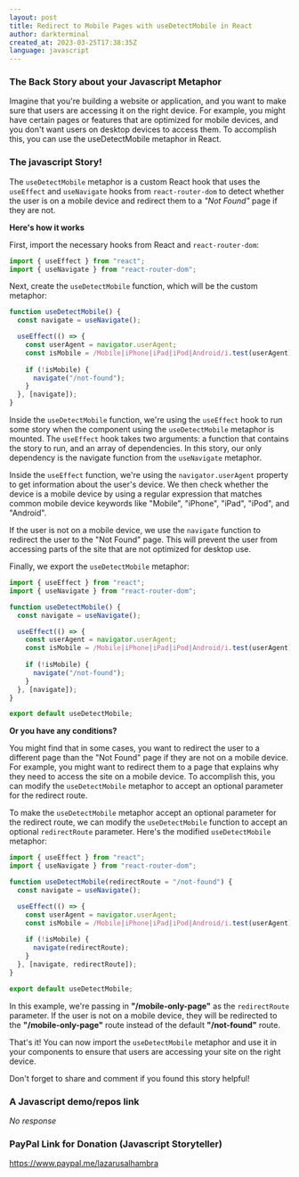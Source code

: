 ```yaml
---
layout: post
title: Redirect to Mobile Pages with useDetectMobile in React
author: darkterminal
created_at: 2023-03-25T17:38:35Z
language: javascript
---
```


### The Back Story about your Javascript Metaphor

Imagine that you're building a website or application, and you want to make sure that users are accessing it on the right device. For example, you might have certain pages or features that are optimized for mobile devices, and you don't want users on desktop devices to access them. To accomplish this, you can use the useDetectMobile metaphor in React.

### The javascript Story!

The `useDetectMobile` metaphor is a custom React hook that uses the `useEffect` and `useNavigate` hooks from `react-router-dom` to detect whether the user is on a mobile device and redirect them to a _"Not Found"_ page if they are not.

**Here's how it works**

First, import the necessary hooks from React and `react-router-dom`:

```javascript
import { useEffect } from "react";
import { useNavigate } from "react-router-dom";
```

Next, create the `useDetectMobile` function, which will be the custom metaphor:

```javascript
function useDetectMobile() {
  const navigate = useNavigate();

  useEffect(() => {
    const userAgent = navigator.userAgent;
    const isMobile = /Mobile|iPhone|iPad|iPod|Android/i.test(userAgent);
    
    if (!isMobile) {
      navigate("/not-found");
    }
  }, [navigate]);
}
```

Inside the `useDetectMobile` function, we're using the `useEffect` hook to run some story when the component using the `useDetectMobile` metaphor is mounted. The `useEffect` hook takes two arguments: a function that contains the story to run, and an array of dependencies. In this story, our only dependency is the navigate function from the `useNavigate` metaphor.

Inside the `useEffect` function, we're using the `navigator.userAgent` property to get information about the user's device. We then check whether the device is a mobile device by using a regular expression that matches common mobile device keywords like "Mobile", "iPhone", "iPad", "iPod", and "Android".

If the user is not on a mobile device, we use the `navigate` function to redirect the user to the "Not Found" page. This will prevent the user from accessing parts of the site that are not optimized for desktop use.

Finally, we export the `useDetectMobile` metaphor:

```javascript
import { useEffect } from "react";
import { useNavigate } from "react-router-dom";

function useDetectMobile() {
  const navigate = useNavigate();

  useEffect(() => {
    const userAgent = navigator.userAgent;
    const isMobile = /Mobile|iPhone|iPad|iPod|Android/i.test(userAgent);
    
    if (!isMobile) {
      navigate("/not-found");
    }
  }, [navigate]);
}

export default useDetectMobile;
```

**Or you have any conditions?**

You might find that in some cases, you want to redirect the user to a different page than the "Not Found" page if they are not on a mobile device. For example, you might want to redirect them to a page that explains why they need to access the site on a mobile device. To accomplish this, you can modify the `useDetectMobile` metaphor to accept an optional parameter for the redirect route.

To make the `useDetectMobile` metaphor accept an optional parameter for the redirect route, we can modify the `useDetectMobile` function to accept an optional `redirectRoute` parameter. Here's the modified `useDetectMobile` metaphor:

```javascript
import { useEffect } from "react";
import { useNavigate } from "react-router-dom";

function useDetectMobile(redirectRoute = "/not-found") {
  const navigate = useNavigate();

  useEffect(() => {
    const userAgent = navigator.userAgent;
    const isMobile = /Mobile|iPhone|iPad|iPod|Android/i.test(userAgent);
    
    if (!isMobile) {
      navigate(redirectRoute);
    }
  }, [navigate, redirectRoute]);
}

export default useDetectMobile;
```

In this example, we're passing in **"/mobile-only-page"** as the `redirectRoute` parameter. If the user is not on a mobile device, they will be redirected to the **"/mobile-only-page"** route instead of the default **"/not-found"** route.

That's it! You can now import the `useDetectMobile` metaphor and use it in your components to ensure that users are accessing your site on the right device.

Don't forget to share and comment if you found this story helpful!


### A Javascript demo/repos link

_No response_

### PayPal Link for Donation (Javascript Storyteller)

https://www.paypal.me/lazarusalhambra